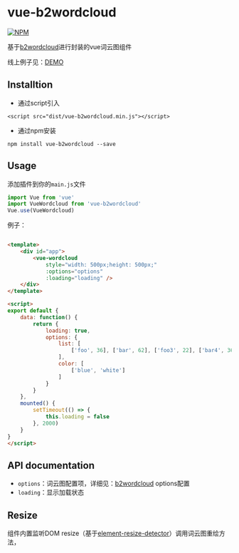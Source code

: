 # vue-b2wordcloud

[![NPM](https://nodei.co/npm/vue-b2wordcloud.png)](https://nodei.co/npm/vue-b2wordcloud/)

基于[b2wordcloud](https://github.com/holanlan/vue-b2wordcloud)进行封装的vue词云图组件

线上例子见：[DEMO](https://holanlan.github.io/vue-b2wordcloud/)

## Installtion
- 通过script引入
```
<script src="dist/vue-b2wordcloud.min.js"></script>
```

- 通过npm安装
```
npm install vue-b2wordcloud --save
```

## Usage

添加插件到你的`main.js`文件
```javascript
import Vue from 'vue'
import VueWordcloud from 'vue-b2wordcloud'
Vue.use(VueWordcloud)
```

例子：
```html

<template>
    <div id="app">
        <vue-wordcloud 
            style="width: 500px;height: 500px;"
            :options="options" 
            :loading="loading" />
    </div>
</template>

<script>
export default {
    data: function() {
        return { 
            loading: true,
            options: {
                list: [
                    ['foo', 36], ['bar', 62], ['foo3', 22], ['bar4', 36], ['bar5', 46],['foo', 36], ['bar', 62], ['foo3', 22], ['bar4', 36], ['bar5', 46],['foo', 36], ['bar', 62], ['foo3', 22], ['bar4', 36], ['bar5', 46],['foo', 36], ['bar', 62], ['foo3', 22], ['bar4', 36], ['bar5', 46],['foo', 36], ['bar', 62], ['foo3', 22], ['bar4', 36], ['bar5', 46],['foo', 36], ['bar', 62], ['foo3', 22], ['bar4', 36], ['bar5', 46],['foo', 36], ['bar', 62], ['foo3', 22], ['bar4', 36], ['bar5', 46],['foo', 36], ['bar', 62], ['foo3', 22], ['bar4', 36], ['bar5', 46],['foo', 36], ['bar', 62], ['foo3', 22], ['bar4', 36], ['bar5', 46],['foo', 36], ['bar', 62], ['foo3', 22], ['bar4', 36], ['bar5', 46]
                ],
                color: [
                    ['blue', 'white']
                ]
            }
        }
    },
    mounted() {
        setTimeout(() => {
            this.loading = false
        }, 2000)
    }
}
</script>
```

## API documentation

- `options`：词云图配置项，详细见：[b2wordcloud](https://github.com/holanlan/vue-b2wordcloud) options配置
- `loading`：显示加载状态

## Resize

组件内置监听DOM resize（基于[element-resize-detector](https://github.com/wnr/element-resize-detector)）调用词云图重绘方法，